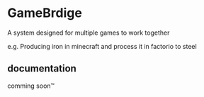# GameBrdige

A system designed for multiple games to work together

e.g. Producing iron in minecraft and process it in factorio to steel

## documentation
comming soon™